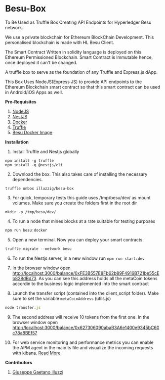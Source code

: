 # Besu-Box
To Be Used as Truffle Box Creating API Endpoints for
Hyperledger Besu network.

We use a private blockchain for Ethereum BlockChain
Development. This personalised blockchain is made with HL Besu Client.

The Smart Contract Written in solidity language
is deployed on this Ethereum Permissioned Blockchain. Smart Contract is
Immutable hence, once deployed it can't be changed.

A truffle box to serve as the foundation of any Truffle and Express.js dApp.

This Box Uses NodeJS(Express JS) to provide API
endpoints to the Ethereum Blockchain smart contract so that this
smart contract can be used in Android/iOS Apps as well.

**Pre-Requisites**
1. [NodeJS](https://www.digitalocean.com/community/tutorials/how-to-install-node-js-on-ubuntu-16-04)
2. [NestJS](https://nestjs.com/)
3. [Docker](https://docs.docker.com/get-docker/)
4. [Truffle](https://github.com/trufflesuite/truffle)
5. [Besu Docker Image](https://besu.hyperledger.org/en/stable/HowTo/Get-Started/Run-Docker-Image/)

**Installation**
1. Install Truffle and Nestjs globally
```
npm install -g truffle
npm install -g @nestjs/cli
```

2. Download the box. This also takes care of installing the necessary dependencies.
```
truffle unbox illuzzig/besu-box
```

3. For quick, temporary tests this guide uses /tmp/besu/dev/ as mount volumes. Make sure you create the folders first in the root dir
```
mkdir -p /tmp/besu/dev/
```

4. To run a node that mines blocks at a rate suitable for testing purposes
```javascript
npm run besu:docker
```

5. Open a new terminal. Now you can deploy your smart contracts. 
```javascript
truffle migrate --network besu
```

6. To run the Nestjs server, in a new window run `npm run start:dev`

7. In the browser window open [http://localhost:3000/balance/0xFE3B557E8Fb62b89F4916B721be55cEb828dBd73](http://localhost:3000/balance/0xFE3B557E8Fb62b89F4916B721be55cEb828dBd73). As you can see this address holds all the metaCoin tokens accordin to the business logic implemented into the smart contract

8. Launch the transfer script (contained into the client_script folder). Make sure to set the variable `metaCoinAddress` (utils.js)
```javascript
node transfer.js
```

9. The second address will receive 10 tokens from the first one. In the browser window open [http://localhost:3000/balance/0x627306090abaB3A6e1400e9345bC60c78a8BEf57](http://localhost:3000/balance/0x627306090abaB3A6e1400e9345bC60c78a8BEf57)

10. For web service monitoring and performance metrics you can enable the APM agent in the main.ts file and visualize the incoming requests with kibana. [Read More](https://www.elastic.co/guide/en/apm/agent/nodejs/current/index.html)

**Contributors**
1. [Giuseppe Gaetano Illuzzi](https://github.com/illuzzig)
